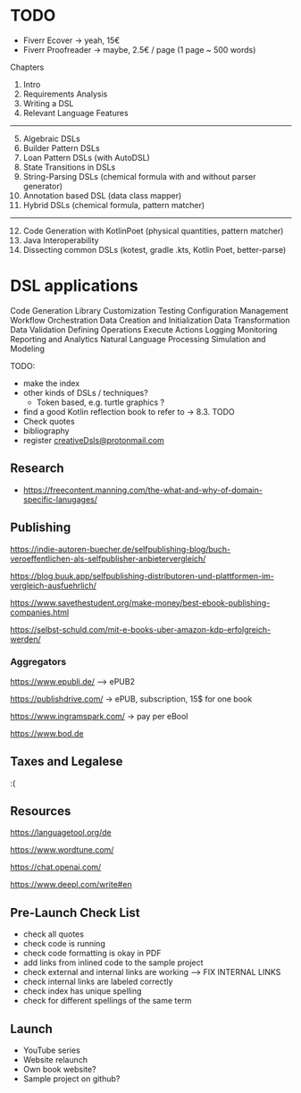 # TODO

* Fiverr Ecover -> yeah, 15€
* Fiverr Proofreader -> maybe, 2.5€ / page (1 page ~ 500 words)

Chapters

1. Intro
2. Requirements Analysis
3. Writing a DSL
4. Relevant Language Features
---
5. Algebraic DSLs
6. Builder Pattern DSLs 
7. Loan Pattern DSLs (with AutoDSL)
8. State Transitions in DSLs
9. String-Parsing DSLs (chemical formula with and without parser generator)
10. Annotation based DSL (data class mapper)
11. Hybrid DSLs (chemical formula, pattern matcher)
---
12. Code Generation with KotlinPoet (physical quantities, pattern matcher)
13. Java Interoperability
14. Dissecting common DSLs (kotest, gradle .kts, Kotlin Poet, better-parse)

# DSL applications
Code Generation
Library Customization
Testing
Configuration Management
Workflow Orchestration
Data Creation and Initialization
Data Transformation
Data Validation
Defining Operations
Execute Actions
Logging
Monitoring
Reporting and Analytics
Natural Language Processing
Simulation and Modeling

TODO:
- make the index
- other kinds of DSLs / techniques? 
  - Token based, e.g. turtle graphics ?
- find a good Kotlin reflection book to refer to -> 8.3. TODO
- Check quotes
- bibliography
- register creativeDsls@protonmail.com


## Research

- https://freecontent.manning.com/the-what-and-why-of-domain-specific-lanugages/

## Publishing

https://indie-autoren-buecher.de/selfpublishing-blog/buch-veroeffentlichen-als-selfpublisher-anbietervergleich/

https://blog.buuk.app/selfpublishing-distributoren-und-plattformen-im-vergleich-ausfuehrlich/

https://www.savethestudent.org/make-money/best-ebook-publishing-companies.html

https://selbst-schuld.com/mit-e-books-uber-amazon-kdp-erfolgreich-werden/

### Aggregators

https://www.epubli.de/ --> ePUB2 

https://publishdrive.com/ -> ePUB, subscription, 15$ for one book

https://www.ingramspark.com/ -> pay per eBool

https://www.bod.de

## Taxes and Legalese

:(

## Resources

https://languagetool.org/de

https://www.wordtune.com/

https://chat.openai.com/

https://www.deepl.com/write#en

## Pre-Launch Check List

- check all quotes
- check code is running
- check code formatting is okay in PDF
- add links from inlined code to the sample project
- check external and internal links are working --> FIX INTERNAL LINKS
- check internal links are labeled correctly
- check index has unique spelling
- check for different spellings of the same term   

## Launch
- YouTube series
- Website relaunch
- Own book website?
- Sample project on github?